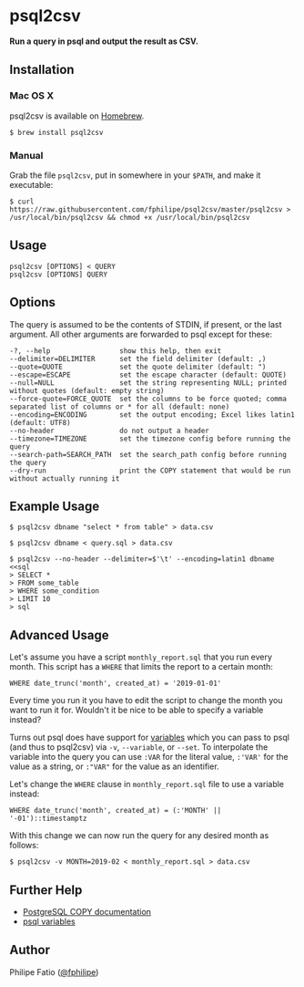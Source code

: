 # psql2csv

**Run a query in psql and output the result as CSV.**

## Installation

### Mac OS X

psql2csv is available on [Homebrew](http://brew.sh/).

    $ brew install psql2csv

### Manual

Grab the file `psql2csv`, put in somewhere in your `$PATH`, and make it
executable:

    $ curl https://raw.githubusercontent.com/fphilipe/psql2csv/master/psql2csv > /usr/local/bin/psql2csv && chmod +x /usr/local/bin/psql2csv

## Usage

    psql2csv [OPTIONS] < QUERY
    psql2csv [OPTIONS] QUERY

## Options

The query is assumed to be the contents of STDIN, if present, or the last
argument. All other arguments are forwarded to psql except for these:

    -?, --help                 show this help, then exit
    --delimiter=DELIMITER      set the field delimiter (default: ,)
    --quote=QUOTE              set the quote delimiter (default: ")
    --escape=ESCAPE            set the escape character (default: QUOTE)
    --null=NULL                set the string representing NULL; printed without quotes (default: empty string)
    --force-quote=FORCE_QUOTE  set the columns to be force quoted; comma separated list of columns or * for all (default: none)
    --encoding=ENCODING        set the output encoding; Excel likes latin1 (default: UTF8)
    --no-header                do not output a header
    --timezone=TIMEZONE        set the timezone config before running the query
    --search-path=SEARCH_PATH  set the search_path config before running the query
    --dry-run                  print the COPY statement that would be run without actually running it

## Example Usage

    $ psql2csv dbname "select * from table" > data.csv

    $ psql2csv dbname < query.sql > data.csv

    $ psql2csv --no-header --delimiter=$'\t' --encoding=latin1 dbname <<sql
    > SELECT *
    > FROM some_table
    > WHERE some_condition
    > LIMIT 10
    > sql

## Advanced Usage

Let's assume you have a script `monthly_report.sql` that you run every month.
This script has a `WHERE` that limits the report to a certain month:

    WHERE date_trunc('month', created_at) = '2019-01-01'

Every time you run it you have to edit the script to change the month you want
to run it for. Wouldn't it be nice to be able to specify a variable instead?

Turns out psql does have support for [variables] which you can pass to psql (and
thus to psql2csv) via `-v`, `--variable`, or `--set`. To interpolate the
variable into the query you can use `:VAR` for the literal value, `:'VAR'` for
the value as a string, or `:"VAR"` for the value as an identifier.

Let's change the `WHERE` clause in `monthly_report.sql` file to use a variable
instead:

    WHERE date_trunc('month', created_at) = (:'MONTH' || '-01')::timestamptz

With this change we can now run the query for any desired month as follows:

    $ psql2csv -v MONTH=2019-02 < monthly_report.sql > data.csv

[variables]: https://www.postgresql.org/docs/current/app-psql.html#APP-PSQL-VARIABLES

## Further Help

- [PostgreSQL COPY documentation](http://www.postgresql.org/docs/current/static/sql-copy.html)
- [psql variables](https://www.postgresql.org/docs/current/app-psql.html#APP-PSQL-VARIABLES)

## Author

Philipe Fatio ([@fphilipe](https://github.com/fphilipe))
